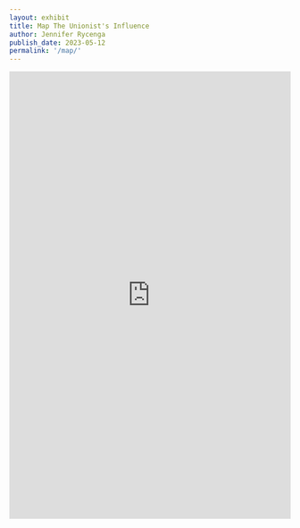 ```yaml
---
layout: exhibit
title: Map The Unionist's Influence
author: Jennifer Rycenga
publish_date: 2023-05-12
permalink: '/map/'
---
```


<div class='full-width'>
<iframe src="https://uploads.knightlab.com/storymapjs/98280dff79b7c1b15793c4f5fb10d582/newpapers-that-republished-the-unionist/index.html" frameborder="0" width="100%" height="800"></iframe>
</div>
